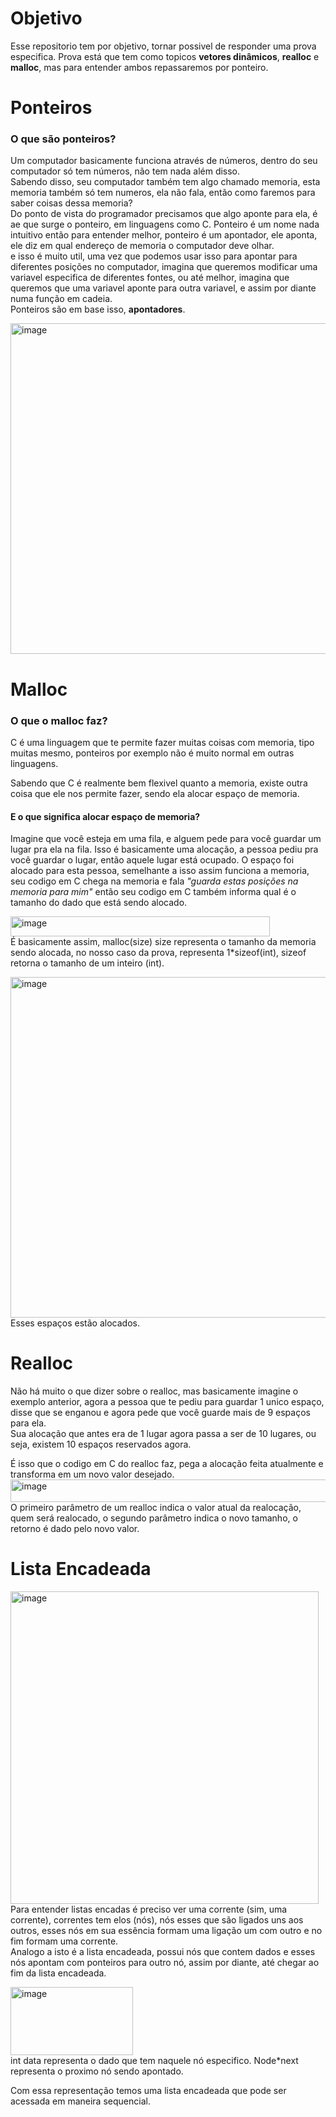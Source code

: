 # Objetivo
Esse repositorio tem por objetivo, tornar possivel de responder uma prova especifica.
Prova está que tem como topicos **vetores dinâmicos**, **realloc** e **malloc**, mas para entender ambos repassaremos por ponteiro.

# Ponteiros
### O que são ponteiros?<br>
Um computador basicamente funciona através de números, dentro do seu computador só tem números, não tem nada além disso.<br>
Sabendo disso, seu computador também tem algo chamado memoria, esta memoria também só tem numeros, ela não fala, então como faremos para saber coisas dessa memoria?<br>
Do ponto de vista do programador precisamos que algo aponte para ela, é ae que surge o ponteiro, em linguagens como C. Ponteiro é um nome nada intuitivo então para entender melhor, ponteiro é um apontador, ele aponta, ele diz em qual endereço de memoria o computador deve olhar.<br>
e isso é muito util, uma vez que podemos usar isso para apontar para diferentes posições no computador, imagina que queremos modificar uma variavel especifica de diferentes fontes, ou até melhor, imagina que queremos que uma variavel aponte para outra variavel, e  assim por diante numa função em cadeia.<br>
Ponteiros são em base isso, **apontadores**.

<img width="940" height="529" alt="image" src="https://github.com/user-attachments/assets/d9e2ff94-3069-4f0e-bf47-05c5deae8cea" />

# Malloc
### O que o malloc faz?

C é uma linguagem que te permite fazer muitas coisas com memoria, tipo muitas mesmo, ponteiros por exemplo não é muito normal em outras linguagens.

Sabendo que C é realmente bem flexivel quanto a memoria, existe outra coisa que ele nos permite fazer, sendo ela alocar espaço de memoria.
#### E o que significa alocar espaço de memoria?
Imagine que você esteja em uma fila, e alguem pede para você guardar um lugar pra ela na fila. Isso é basicamente uma alocação, a pessoa pediu pra você guardar o lugar, então aquele lugar está ocupado.
O espaço foi alocado para esta pessoa, semelhante a isso assim funciona a memoria, seu codigo em C chega na memoria e fala *"guarda estas posições na memoria para mim"* então seu codigo em C também informa qual é o tamanho do dado que está sendo alocado.

<img width="415" height="32" alt="image" src="https://github.com/user-attachments/assets/367cf7b2-6913-482c-bb20-950894bc8b8f" /><br>
É basicamente assim, malloc(size) size representa o tamanho da memoria sendo alocada, no nosso caso da prova, representa 1*sizeof(int), sizeof retorna o tamanho de um inteiro (int).

<img width="984" height="545" alt="image" src="https://github.com/user-attachments/assets/9ba8cc2b-0141-48b0-9202-dda1052108ee" /><br>
Esses espaços estão alocados.<br>

# Realloc
Não há muito o que dizer sobre o realloc, mas basicamente imagine o exemplo anterior, agora a pessoa que te pediu para guardar 1 unico espaço, disse que se enganou e agora pede que você guarde mais de 9 espaços para ela.<br>
Sua alocação que antes era de 1 lugar agora passa a ser de 10 lugares, ou seja, existem 10 espaços reservados agora.

É isso que o codigo em C do realloc faz, pega a alocação feita atualmente e transforma em um novo valor desejado.<br>
<img width="531" height="36" alt="image" src="https://github.com/user-attachments/assets/cb1d59f3-d126-42c8-815b-48cca0104354" /><br>
O primeiro parâmetro de um realloc indica o valor atual da realocação, quem será realocado, o segundo parâmetro indica o novo tamanho, o retorno é dado pelo novo valor. <br>

# Lista Encadeada
<img width="493" height="500" alt="image" src="https://github.com/user-attachments/assets/08efac54-e593-4b95-b12e-0f86c8bf4cc0" /><br>
Para entender listas encadas é preciso ver uma corrente (sim, uma corrente), correntes tem elos (nós), nós esses que são ligados uns aos outros, esses nós em sua essência formam uma ligação um com outro e no fim formam uma corrente.<br>
Analogo a isto é a lista encadeada, possui nós que contem dados e esses nós apontam com ponteiros para outro nó, assim por diante, até chegar ao fim da lista encadeada.

<img width="196" height="109" alt="image" src="https://github.com/user-attachments/assets/1a1e7251-bfc6-4a1c-a326-9bc533683ff1" /> <br>
int data representa o dado que tem naquele nó especifico. Node*next representa o proximo nó sendo apontado.

Com essa representação temos uma lista encadeada que pode ser acessada em maneira sequencial.

